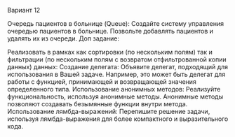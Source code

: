 Вариант 12 

Очередь пациентов в больнице (Queue): Создайте систему управления очередью пациентов в больнице. Позвольте добавлять пациентов и удалять их из очереди.
Доп задание:

Реализовать в рамках как сортировки (по нескольким полям) так и фильтрации (по нескольким полям с возвратом отфильтрованной копии данных) данных:
Создание делегата: Объявите делегат, подходящий для использования в Вашей задаче. Например, это может быть делегат для работы с функцией, принимающей и возвращающей значения определенного типа.
Использование анонимных методов: Реализуйте функциональность, используя анонимные методы. Анонимные методы позволяют создавать безымянные функции внутри метода.
Использование лямбда-выражений: Перепишите решение задачи, используя лямбда-выражения для более компактного и выразительного кода.
